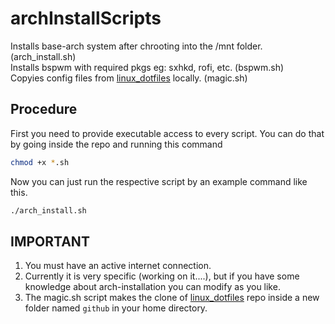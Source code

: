 # archInstallScripts
Installs base-arch system after chrooting into the /mnt folder. (arch_install.sh) <br>
Installs bspwm with required pkgs eg: sxhkd, rofi, etc. (bspwm.sh) <br>
Copyies config files from [linux_dotfiles](https://github.com/kshgrk/linux_dotfiles) locally. (magic.sh)

## Procedure
First you need to provide executable access to every script. You can do that by going inside the repo and running this command

```bash
chmod +x *.sh
```
Now you can just run the respective script by an example command like this.

```bash
./arch_install.sh
```

## IMPORTANT
1. You must have an active internet connection.
2. Currently it is very specific (working on it....), but if you have some knowledge about arch-installation you can modify as you like.
3. The magic.sh script makes the clone of [linux_dotfiles](https://github.com/kshgrk/linux_dotfiles) repo inside a new folder named ```github``` in your home directory.
